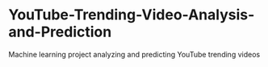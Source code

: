 # YouTube-Trending-Video-Analysis-and-Prediction
Machine learning project analyzing and predicting YouTube trending videos
